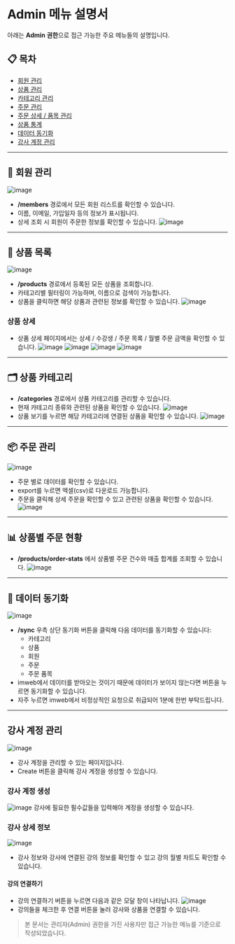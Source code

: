 # Admin 메뉴 설명서

아래는 **Admin 권한**으로 접근 가능한 주요 메뉴들의 설명입니다.

## 📋 목차

- [회원 관리](#회원-관리)
- [상품 관리](#상품-관리)
- [카테고리 관리](#카테고리-관리)
- [주문 관리](#주문-관리)
- [주문 상세 / 품목 관리](#주문-상세--품목-관리)
- [상품 통계](#상품-통계)
- [데이터 동기화](#데이터-동기화)
- [강사 계정 관리](#강사-관리)
---






## 👤 회원 관리
![image](https://github.com/user-attachments/assets/c4e723bf-285a-4202-ba4d-115e4da7d65f)

- **/members** 경로에서 모든 회원 리스트를 확인할 수 있습니다.
- 이름, 이메일, 가입일자 등의 정보가 표시됩니다.
- 상세 조회 시 회원이 주문한 정보를 확인할 수 있습니다.
  ![image](https://github.com/user-attachments/assets/8f0cc4f1-2bbf-441a-ac6b-499148a4b70e)


---

## 🛒 상품 목록
![image](https://github.com/user-attachments/assets/81adc099-fe0b-4ac6-a6c4-65a1e854a7d0)

- **/products** 경로에서 등록된 모든 상품을 조회합니다.
- 카테고리별 필터링이 가능하며, 이름으로 검색이 가능합니다.
- 상품을 클릭하면 해당 상품과 관련된 정보를 확인할 수 있습니다.
  ![image](https://github.com/user-attachments/assets/fa9299b8-05db-467c-8893-cd840b4a3ce2)

### 상품 상세
- 상품 상세 페이지에서는 상세 / 수강생 / 주문 목록 / 월별 주문 금액을 확인할 수 있습니다.
  ![image](https://github.com/user-attachments/assets/499e4716-05a9-43c8-981c-ffbbf1535231)
  ![image](https://github.com/user-attachments/assets/25c4e3dc-d911-4ecc-9858-aa913a1af400)
  ![image](https://github.com/user-attachments/assets/f5a2fadf-8533-4fdc-9065-088b368e4d97)
  ![image](https://github.com/user-attachments/assets/abf26a85-826a-4ad4-b82e-d4169cd9bee7)




---

## 🗂 상품 카테고리

- **/categories** 경로에서 상품 카테고리를 관리할 수 있습니다.
- 현재 카테고리 종류와 관련된 상품을 확인할 수 있습니다.
  ![image](https://github.com/user-attachments/assets/c531f24d-bc16-423f-bfc6-8971cfe3142c)
- 상품 보기를 누르면 해당 카테고리에 연결된 상품을 확인할 수 있습니다.
  ![image](https://github.com/user-attachments/assets/c534abef-6b7e-43a3-975f-08f11f7e67f0)



---

## 📦 주문 관리
![image](https://github.com/user-attachments/assets/6e7650a7-e762-49a0-b208-1e8a5220bca5)
- 주문 별로 데이터를 확인할 수 있습니다.
- export를 누르면 엑셀(csv)로 다운로드 가능합니다.
- 주문을 클릭해 상세 주문을 확인할 수 있고 관련된 상품을 확인할 수 있습니다.
  ![image](https://github.com/user-attachments/assets/5662a758-f2bc-43c0-80f6-f0f232c8329b)

---


## 📊 상품별 주문 현황

- **/products/order-stats** 에서 상품별 주문 건수와 매출 합계를 조회할 수 있습니다.
![image](https://github.com/user-attachments/assets/ee4f79d4-53dc-4ffa-8f39-8138b9aca339)

---

## 🔄 데이터 동기화
![image](https://github.com/user-attachments/assets/e2c42abf-71d4-4514-8a49-2de2c63c1901)

- **/sync** 우측 상단 동기화 버튼을 클릭해 다음 데이터를 동기화할 수 있습니다:
  - 카테고리
  - 상품
  - 회원
  - 주문
  - 주문 품목
- imweb에서 데이터를 받아오는 것이기 때문에 데이터가 보이지 않는다면 버튼을 누르면 동기화할 수 있습니다.
- 자주 누르면 imweb에서 비정상적인 요청으로 취급되어 1분에 한번 부탁드립니다.
---

## 강사 계정 관리
![image](https://github.com/user-attachments/assets/920a070f-d88c-43a0-94fa-93455eda274b)
- 강사 계정을 관리할 수 있는 페이지입니다.
- Create 버튼을 클릭해 강사 계정을 생성할 수 있습니다.

### 강사 계정 생성
![image](https://github.com/user-attachments/assets/662acf23-dc37-49c9-908a-a0c9cf71d33e)
강사에 필요한 필수값들을 입력해야 계정을 생성할 수 있습니다.

### 강사 상세 정보
![image](https://github.com/user-attachments/assets/382ef39b-b779-47c6-865e-2475a0b6b1bf)
- 강사 정보와 강사에 연결된 강의 정보를 확인할 수 있고 강의 월별 차트도 확인할 수 있습니다.

#### 강의 연결하기
- 강의 연결하기 버튼을 누르면 다음과 같은 모달 창이 나타납니다.
  ![image](https://github.com/user-attachments/assets/37ec9634-401e-40fc-b0b7-6095c25758e4)
- 강의들을 체크한 후 연결 버튼을 눌러 강사와 상품을 연결할 수 있습니다.
  

> 본 문서는 관리자(Admin) 권한을 가진 사용자만 접근 가능한 메뉴를 기준으로 작성되었습니다.

